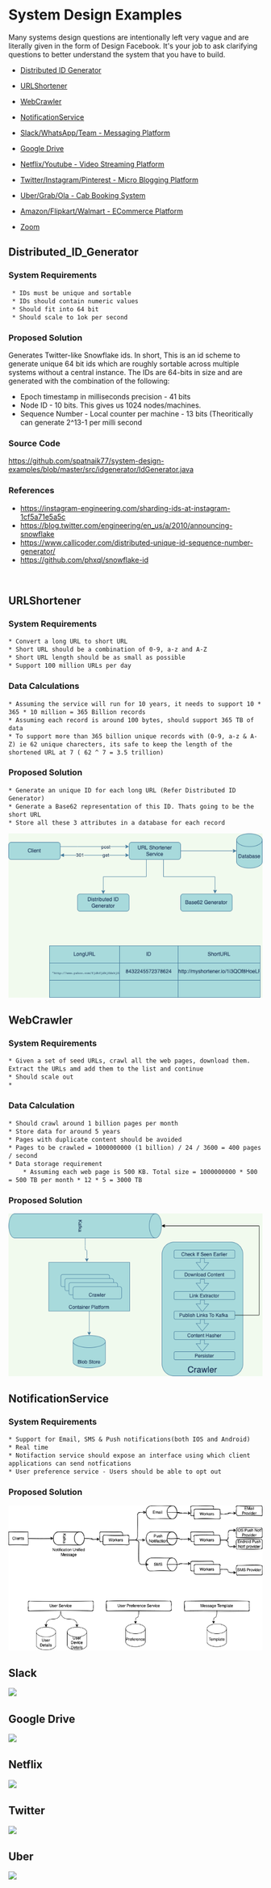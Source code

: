 # System Design Examples

Many systems design questions are intentionally left very vague and are literally given in the form of Design Facebook. It's your job to ask clarifying questions to better understand the system that you have to build.

- [Distributed ID Generator](#Distributed_ID_Generator)
- [URLShortener](#URLShortener)
- [WebCrawler](#WebCrawler)
- [NotificationService](#NotificationService)
- [Slack/WhatsApp/Team - Messaging Platform](#Slack)
- [Google Drive](#google-drive)
- [Netflix/Youtube - Video Streaming Platform](#NetflixYoutube)
- [Twitter/Instagram/Pinterest - Micro Blogging Platform](#twitter)
- [Uber/Grab/Ola - Cab Booking System](#Uber)
- [Amazon/Flipkart/Walmart - ECommerce Platform](#AmazonWalmart)


- [Zoom](#zoom)


## Distributed_ID_Generator

### System Requirements
     * IDs must be unique and sortable
     * IDs should contain numeric values
     * Should fit into 64 bit 
     * Should scale to 1ok per second

### Proposed Solution
Generates Twitter-like Snowflake ids. In short, This is an id scheme to generate unique 64 bit ids which are roughly sortable across multiple systems without a central instance.
The IDs are 64-bits in size and are generated with the combination of the following:
  * Epoch timestamp in milliseconds precision - 41 bits
  * Node ID - 10 bits. This gives us 1024 nodes/machines.
  * Sequence Number - Local counter per machine - 13 bits (Theoritically can generate 2^13-1 per milli second
  
  ### Source Code
  https://github.com/spatnaik77/system-design-examples/blob/master/src/idgenerator/IdGenerator.java
  
  ### References
  * https://instagram-engineering.com/sharding-ids-at-instagram-1cf5a71e5a5c
  * https://blog.twitter.com/engineering/en_us/a/2010/announcing-snowflake
  * https://www.callicoder.com/distributed-unique-id-sequence-number-generator/
  * https://github.com/phxql/snowflake-id  
<br>

## URLShortener

### System Requirements
    * Convert a long URL to short URL
    * Short URL should be a combination of 0-9, a-z and A-Z 
    * Short URL length should be as small as possible
    * Support 100 million URLs per day
### Data Calculations
    * Assuming the service will run for 10 years, it needs to support 10 * 365 * 10 million = 365 Billion records
    * Assuming each record is around 100 bytes, should support 365 TB of data
    * To support more than 365 billion unique records with (0-9, a-z & A-Z) ie 62 unique charecters, its safe to keep the length of the shortened URL at 7 ( 62 ^ 7 = 3.5 trillion)

### Proposed Solution     
    * Generate an unique ID for each long URL (Refer Distributed ID Generator)
    * Generate a Base62 representation of this ID. Thats going to be the short URL
    * Store all these 3 attributes in a database for each record

<img src="https://github.com/spatnaik77/system-design-examples/blob/master/design-pictures/urlshortener.png">
<br>

## WebCrawler

### System Requirements
    * Given a set of seed URLs, crawl all the web pages, download them. Extract the URLs amd add them to the list and continue
    * Should scale out
    * 

### Data Calculation
    * Should crawl around 1 billion pages per month
    * Store data for around 5 years
    * Pages with duplicate content should be avoided
    * Pages to be crawled = 1000000000 (1 billion) / 24 / 3600 = 400 pages / second 
    * Data storage requirement 
        * Assuming each web page is 500 KB. Total size = 1000000000 * 500 = 500 TB per month * 12 * 5 = 3000 TB  

### Proposed Solution
<img src="https://github.com/spatnaik77/system-design-examples/blob/master/design-pictures/webcrawler.png">
<br>

## NotificationService

### System Requirements
    * Support for Email, SMS & Push notifications(both IOS and Android)
    * Real time
    * Notifaction service should expose an interface using which client applications can send notfications
    * User preference service - Users should be able to opt out 

### Proposed Solution
<img src="https://github.com/spatnaik77/system-design-examples/blob/master/design-pictures/notificationservice.png">
<br>


## Slack

<img src="https://github.com/spatnaik77/system-design-examples/blob/master/design-pictures/Slack.png">
<br>

## Google Drive

<img src="https://github.com/spatnaik77/system-design-examples/blob/master/design-pictures/GoogleDrive.png"/>
<br>

## Netflix

<img src="https://github.com/spatnaik77/system-design-examples/blob/master/design-pictures/Netflix.png"/>
<br>

## Twitter

<img src="https://github.com/spatnaik77/system-design-examples/blob/master/design-pictures/Twitter.png"/>
<br>

## Uber

<img src="https://github.com/spatnaik77/system-design-examples/blob/master/design-pictures/Uber.png"/>
<br>













